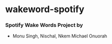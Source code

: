# wakeword-spotify

### Spotify Wake Words Project by 

 - Monu Singh, Nischal, Nkem Michael Onuorah
